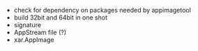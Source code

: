 
- check for dependency on packages needed by appimagetool
- build 32bit and 64bit in one shot
- signature
- AppStream file (?)
- xar.AppImage
